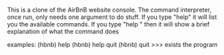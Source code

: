 This is a clone of the AirBnB website console.
The command interpreter, once run, only needs one argument to do stuff. 
If you type "help" it will list you the available commands. If you type 
"help <cmd>" then it will show a brief explanation of what the command does

examples:
(hbnb) help
(hbnb) help quit
(hbnb) quit >>> exists the program
